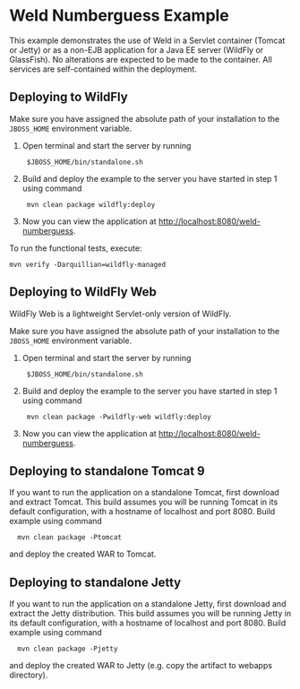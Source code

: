 Weld Numberguess Example
========================

This example demonstrates the use of Weld in a Servlet container (Tomcat or
Jetty) or as a non-EJB application for a Java EE server (WildFly or GlassFish). No alterations are expected
to be made to the container. All services are self-contained within the
deployment.

Deploying to WildFly
--------------------

Make sure you have assigned the absolute path of your installation to the
`JBOSS_HOME` environment variable.

1. Open terminal and start the server by running

        $JBOSS_HOME/bin/standalone.sh

2. Build and deploy the example to the server you have started in step 1 using command

        mvn clean package wildfly:deploy

3. Now you can view the application at <http://localhost:8080/weld-numberguess>.


To run the functional tests, execute:

    mvn verify -Darquillian=wildfly-managed

Deploying to WildFly Web
------------------------

WildFly Web is a lightweight Servlet-only version of WildFly.

Make sure you have assigned the absolute path of your installation to the
`JBOSS_HOME` environment variable.

1. Open terminal and start the server by running

        $JBOSS_HOME/bin/standalone.sh

2. Build and deploy the example to the server you have started in step 1 using command

        mvn clean package -Pwildfly-web wildfly:deploy

3. Now you can view the application at <http://localhost:8080/weld-numberguess>.

Deploying to standalone Tomcat 9
--------------------------------

If you want to run the application on a standalone Tomcat, first download and
extract Tomcat. This build assumes you will be running Tomcat in its default
configuration, with a hostname of localhost and port 8080. Build example using
command

      mvn clean package -Ptomcat

and deploy the created WAR to Tomcat.

Deploying to standalone Jetty
-----------------------------

If you want to run the application on a standalone Jetty, first download and
extract the Jetty distribution. This build assumes you will be running Jetty in its default
configuration, with a hostname of localhost and port 8080. Build example using
command

      mvn clean package -Pjetty

and deploy the created WAR to Jetty (e.g. copy the artifact to webapps directory).

